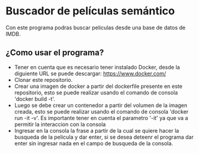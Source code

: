 
# Buscador de películas semántico

Con este programa podras buscar peliculas desde una base de datos de IMDB.

## ¿Como usar el programa?

- Tener en cuenta que es necesario tener instalado Docker, desde la diguiente URL se puede descargar: https://www.docker.com/
- Clonar este repositorio.
- Crear una imagen de docker a partir del dockerfile presente en este repositorio, esto se puede realizar usando el comando de consola 'docker build -t'.
- Luego se debe crear un contenedor a partir del volumen de la imagen creada, esto se puede realizar usando el comando de consola 'docker run -it -v'. Es importante tener en cuenta el parametro '-it' ya que va a permitir la interaccion con la consola
- Ingresar en la consola la frase a partir de la cual se quiere hacer la busqueda de la pelicula y dar enter, si se desea deteenr el programa dar enter sin ingresar nada en el campo de busqueda de la consola.